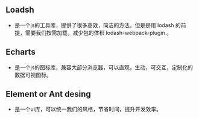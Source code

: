 ## Loadsh
- 是一个js的工具库，提供了很多高效，简洁的方法。但是是用 lodash 的前提，需要我们按需加载，减少包的体积 lodash-webpack-plugin 。

## Echarts
- 是一个js的图标库，兼容大部分浏览器，可以直观，生动，可交互，定制化的数据可视图标。

## Element or Ant desing
- 是一个ui库，可以统一我们的风格，节省时间，提升开发效率。